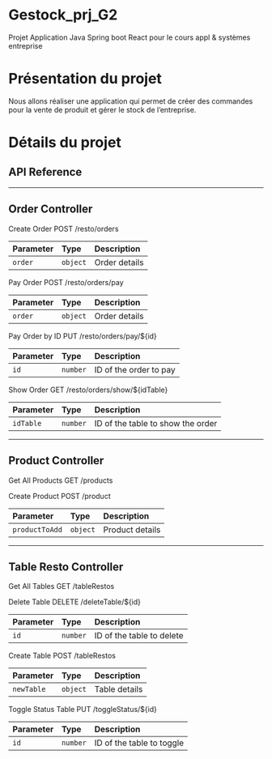 # Gestock_prj_G2
Projet Application Java Spring boot React pour le cours appl &amp; systèmes entreprise

# Présentation du projet
Nous allons réaliser une application qui permet de créer des commandes pour la vente de 
produit et gérer le stock de l’entreprise.
# Détails du projet

## API Reference



-----------------------------------------------------------------------------
Order Controller
-----------------------------------------------------------------------------

Create Order
POST /resto/orders

| Parameter | Type     | Description                |
| :-------- | :------- | :------------------------- |
| `order`   | `object` | Order details              |

Pay Order
POST /resto/orders/pay

| Parameter | Type     | Description                |
| :-------- | :------- | :------------------------- |
| `order`   | `object` | Order details              |

Pay Order by ID
PUT /resto/orders/pay/${id}

| Parameter | Type     | Description                |
| :-------- | :------- | :------------------------- |
| `id`      | `number` | ID of the order to pay      |

Show Order
GET /resto/orders/show/${idTable}

| Parameter | Type     | Description                       |
| :-------- | :------- | :-------------------------------- |
| `idTable` | `number` | ID of the table to show the order |

-----------------------------------------------------------------------------
Product Controller
-----------------------------------------------------------------------------

Get All Products
GET /products

Create Product
POST /product

| Parameter       | Type     | Description                |
| :-------------- | :------- | :------------------------- |
| `productToAdd`  | `object` | Product details           |

-----------------------------------------------------------------------------
Table Resto Controller
-----------------------------------------------------------------------------

Get All Tables
GET /tableRestos

Delete Table
DELETE /deleteTable/${id}

| Parameter | Type     | Description             |
| :-------- | :------- | :---------------------- |
| `id`      | `number` | ID of the table to delete|

Create Table
POST /tableRestos

| Parameter  | Type     | Description                |
| :--------- | :------- | :------------------------- |
| `newTable` | `object` | Table details              |

Toggle Status Table
PUT /toggleStatus/${id}

| Parameter | Type     | Description               |
| :-------- | :------- | :------------------------ |
| `id`      | `number` | ID of the table to toggle  |

